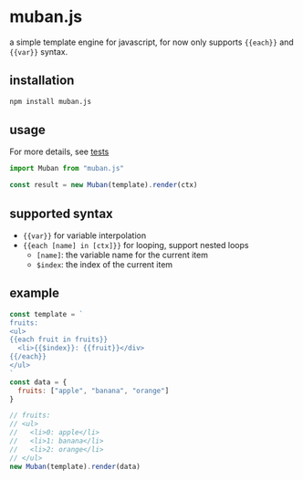 # muban.js
a simple template engine for javascript, for now only supports `{{each}}` and `{{var}}` syntax.

## installation

```bash
npm install muban.js
```

## usage
For more details, see [tests](./tests)

```javascript
import Muban from "muban.js"

const result = new Muban(template).render(ctx)
```

## supported syntax

- `{{var}}` for variable interpolation
- `{{each [name] in [ctx]}}` for looping, support nested loops
  - `[name]`: the variable name for the current item
  - `$index`: the index of the current item

## example

```javascript
const template = `
fruits:
<ul>
{{each fruit in fruits}}
  <li>{{$index}}: {{fruit}}</div>
{{/each}}
</ul>
`
const data = {
  fruits: ["apple", "banana", "orange"]
}

// fruits:
// <ul>
//   <li>0: apple</li>
//   <li>1: banana</li>
//   <li>2: orange</li>
// </ul>
new Muban(template).render(data)
```
